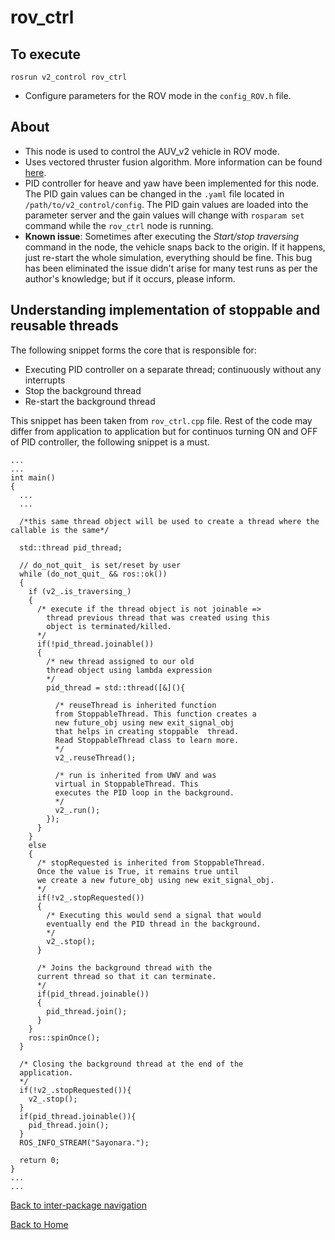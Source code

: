 # rov_ctrl

## To execute
```
rosrun v2_control rov_ctrl
```
- Configure parameters for the ROV mode in the `config_ROV.h` file.

## About
- This node is used to control the AUV_v2 vehicle in ROV mode.
- Uses vectored thruster fusion algorithm. More information can be found [here](../../../docs/On-thruster-configuration.md).
- PID controller for heave and yaw have been implemented for this node. The PID gain values can be changed in the `.yaml` file located in `/path/to/v2_control/config`. The PID gain values are loaded into the parameter server and the gain values will change with `rosparam set` command while the `rov_ctrl` node is running.
- **Known issue**: Sometimes after executing the *Start/stop traversing* command in the node, the vehicle snaps back to the origin. If it happens, just re-start the whole simulation, everything should be fine. This bug has been eliminated the issue didn't arise for many test runs as per the author's knowledge; but if it occurs, please inform.

## Understanding implementation of stoppable and reusable threads
The following snippet forms the core that is responsible for:
- Executing PID controller on a separate thread; continuously without any interrupts
- Stop the background thread
- Re-start the background thread

This snippet has been taken from `rov_ctrl.cpp` file. Rest of the code may differ from application to application but for continuos turning ON and OFF of PID controller, the following snippet is a must.
```
...
...
int main()
{
  ...
  ...
  
  /*this same thread object will be used to create a thread where the callable is the same*/

  std::thread pid_thread;

  // do_not_quit_ is set/reset by user
  while (do_not_quit_ && ros::ok())
  {
    if (v2_.is_traversing_)
    {
	  /* execute if the thread object is not joinable =>
	  	thread previous thread that was created using this
		object is terminated/killed.
	  */
      if(!pid_thread.joinable())
      {
		/* new thread assigned to our old 
		thread object using lambda expression
		*/
        pid_thread = std::thread([&](){
		  
		  /* reuseThread is inherited function 
		  from StoppableThread. This function creates a
		  new future_obj using new exit_signal_obj
		  that helps in creating stoppable  thread.
		  Read StoppableThread class to learn more.
		  */
          v2_.reuseThread();

		  /* run is inherited from UWV and was 
		  virtual in StoppableThread. This 
		  executes the PID loop in the background.
		  */
          v2_.run();
        });
      }
    }
    else
    {
	  /* stopRequested is inherited from StoppableThread.
	  Once the value is True, it remains true until
	  we create a new future_obj using new exit_signal_obj.
	  */
      if(!v2_.stopRequested())
      {
		/* Executing this would send a signal that would
		eventually end the PID thread in the background.
		*/
        v2_.stop();
      }

	  /* Joins the background thread with the
	  current thread so that it can terminate.
	  */
      if(pid_thread.joinable())
      {
        pid_thread.join();
      }
    }
    ros::spinOnce();
  }

  /* Closing the background thread at the end of the 
  application.
  */
  if(!v2_.stopRequested()){
    v2_.stop();
  }
  if(pid_thread.joinable()){
    pid_thread.join();
  }
  ROS_INFO_STREAM("Sayonara.");

  return 0;
}
...
...

```

[Back to inter-package navigation](../../docs/v2_control.md)

[Back to Home](../../docs/Home.md)